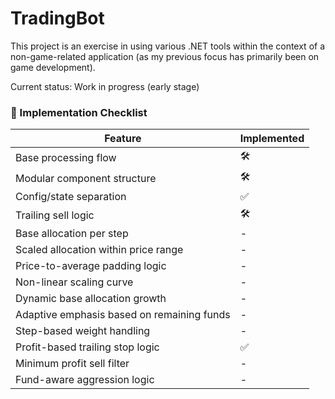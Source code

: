 # TradingBot

This project is an exercise in using various .NET tools within the context of a non-game-related application (as my previous focus has primarily been on game development).

Current status: Work in progress (early stage)


### 📝 Implementation Checklist

| Feature                                    | Implemented |
| ------------------------------------------ | ----------- |
| Base processing flow                       |🛠️|
| Modular component structure                |🛠️|
| Config/state separation                    |✅|
| Trailing sell logic                        |🛠️|
| Base allocation per step                   |-|
| Scaled allocation within price range       |-|
| Price-to-average padding logic             |-|
| Non-linear scaling curve                   |-|
| Dynamic base allocation growth             |-|
| Adaptive emphasis based on remaining funds |-|
| Step-based weight handling                 |-|
| Profit-based trailing stop logic           |✅|
| Minimum profit sell filter                 |-|
| Fund-aware aggression logic                |-|
